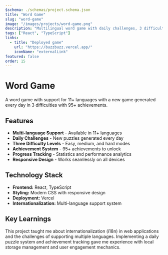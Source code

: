 ```yaml
---
$schema: ./schemas/project.schema.json
title: "Word Game"
slug: "word-game"
image: "/images/projects/word-game.png"
description: "Multilingual word game with daily challenges, 3 difficulty levels, and 95+ achievements across 11+ languages."
tags: ["React", "TypeScript"]
links:
  - title: "Deployed game"
    url: "https://buzzbuzz.vercel.app/"
    iconName: "externalLink"
featured: false
order: 15
---
```


# Word Game

A word game with support for 11+ languages with a new game generated every day in 3 difficulties with 95+ achievements.

## Features

- **Multi-language Support** - Available in 11+ languages
- **Daily Challenges** - New puzzles generated every day
- **Three Difficulty Levels** - Easy, medium, and hard modes
- **Achievement System** - 95+ achievements to unlock
- **Progress Tracking** - Statistics and performance analytics
- **Responsive Design** - Works seamlessly on all devices

## Technology Stack

- **Frontend:** React, TypeScript
- **Styling:** Modern CSS with responsive design
- **Deployment:** Vercel
- **Internationalization:** Multi-language support system

## Key Learnings

This project taught me about internationalization (i18n) in web applications and the challenges of supporting multiple languages. Implementing a daily puzzle system and achievement tracking gave me experience with local storage management and user engagement mechanics.